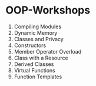 # OOP-Workshops
1. Compiling Modules
2. Dynamic Memory
3. Classes and Privacy
4. Constructors
5. Member Operator Overload
6. Class with a Resource
7. Derived Classes
8. Virtual Functions
9. Function Templates
